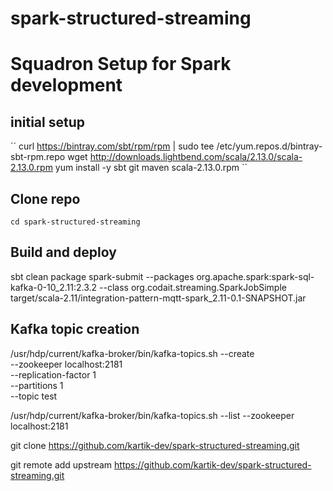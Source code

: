 # spark-structured-streaming

# Squadron Setup for Spark development

## initial setup
´´
curl https://bintray.com/sbt/rpm/rpm | sudo tee /etc/yum.repos.d/bintray-sbt-rpm.repo
wget http://downloads.lightbend.com/scala/2.13.0/scala-2.13.0.rpm
yum install -y sbt git maven scala-2.13.0.rpm 
``

## Clone repo
``` git clone https://github.com/kartik-dev/spark-structured-streaming.git
cd spark-structured-streaming
```

## Build and deploy
sbt clean package
spark-submit --packages org.apache.spark:spark-sql-kafka-0-10_2.11:2.3.2 --class org.codait.streaming.SparkJobSimple target/scala-2.11/integration-pattern-mqtt-spark_2.11-0.1-SNAPSHOT.jar

## Kafka topic creation
/usr/hdp/current/kafka-broker/bin/kafka-topics.sh --create \
    --zookeeper localhost:2181 \
    --replication-factor 1 \
    --partitions 1 \
    --topic test

/usr/hdp/current/kafka-broker/bin/kafka-topics.sh --list --zookeeper localhost:2181


git clone https://github.com/kartik-dev/spark-structured-streaming.git

git remote add upstream https://github.com/kartik-dev/spark-structured-streaming.git



